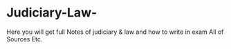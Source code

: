 # Judiciary-Law-
Here you will get full Notes of judiciary &amp; law and how to write in exam All of Sources Etc. 
